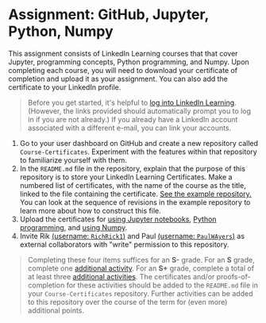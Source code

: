 # Assignment: GitHub, Jupyter, Python, Numpy
This assignment consists of LinkedIn Learning courses that that cover Jupyter, programming concepts, Python programming, and Numpy. Upon completing each course, you will need to download your certificate of completion and upload it as your assignment. You can also add the certificate to your LinkedIn profile.
>Before you get started, it's helpful to [log into LinkedIn Learning](https://lnkd.in/gj-9Xgg). (However, the links provided should automatically prompt you to log in if you are not already.) If you already have a LinkedIn account associated with a different e-mail, you can link your accounts.  

1. Go to your user dashboard on GitHub and create a new repository called `Course-Certificates`. Experiment with the features within that repository to familiarize yourself with them. 
2. In the `README.md` file in the repository, explain that the purpose of this repository is to store your LinkedIn Learning Certificates. Make a numbered list of certificates, with the name of the course as the title, linked to the file containing the certificate. [See the example repository.](https://github.com/PaulWAyers/Course-Certificates) You can look at the sequence of revisions in the example repository to learn more about how to construct this file.
3. Upload the certificates for [using Jupyter notebooks](../problems/Jupyter.md), [Python programming](../problems/python.md), and [using Numpy](../problems/numpy.md).
4. Invite Rik [(username: `RichRick1`)](https://github.com/RichRick1) and Paul [(username: `PaulWAyers`)](https://github.com/PaulWAyers) as external collaborators with "write" permission to this repository. 

> Completing these four items suffices for an **S-** grade. For an **S** grade, complete one [additional activity](../extracredit/programming.md). For an **S+** grade, complete a total of at least three [additional activities](../extracredit/programming.md). The certificates and/or proofs-of-completion for these activities should be added to the `README.md` file in your `Course-Certificates` repository. Further activities can be added to this repository over the course of the term for (even more) additional points.
